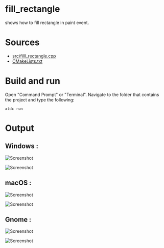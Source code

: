 # fill_rectangle

shows how to fill rectangle in paint event.

# Sources

* [src/filll_rectangle.cpp](src/filll_rectangle.cpp)
* [CMakeLists.txt](CMakeLists.txt)

# Build and run

Open "Command Prompt" or "Terminal". Navigate to the folder that contains the project and type the following:

```shell
xtdc run
```

# Output

## Windows :

![Screenshot](../../../../docs/pictures/examples/filll_rectangle_w.png)

![Screenshot](../../../../docs/pictures/examples/filll_rectangle_wd.png)

## macOS :

![Screenshot](../../../../docs/pictures/examples/filll_rectangle_m.png)

![Screenshot](../../../../docs/pictures/examples/filll_rectangle_md.png)

## Gnome :

![Screenshot](../../../../docs/pictures/examples/filll_rectangle_g.png)

![Screenshot](../../../../docs/pictures/examples/filll_rectangle_gd.png)
